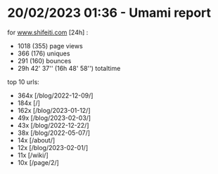 # 20/02/2023 01:36 - Umami report
for www.shifeiti.com [24h] :

 - 1018 (355) page views
 - 366 (176) uniques
 - 291 (160) bounces
 - 29h 42' 37'' (16h 48' 58'') totaltime


top 10 urls:
 - 364x [/blog/2022-12-09/]
 - 184x [/]
 - 162x [/blog/2023-01-12/]
 - 49x [/blog/2023-02-03/]
 - 43x [/blog/2022-12-22/]
 - 38x [/blog/2022-05-07/]
 - 14x [/about/]
 - 12x [/blog/2023-02-01/]
 - 11x [/wiki/]
 - 10x [/page/2/]


